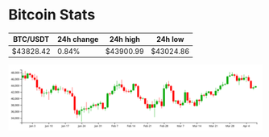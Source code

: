 # Bitcoin Stats

BTC/USDT|24h change|24h high|24h low|
|---|---|---|---|
|$43828.42|0.84%|$43900.99|$43024.86|

<img src="./chart.svg">

